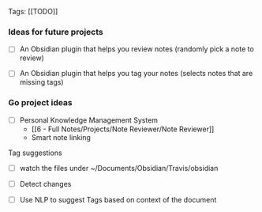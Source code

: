 Tags: [[TODO]]

### Ideas for future projects

- [ ] An Obsidian plugin that helps you review notes (randomly pick a note to review)
- [ ] An Obsidian plugin that helps you tag your notes (selects notes that are missing tags)


### Go project ideas

- [ ] Personal Knowledge Management System 
    - [[6 - Full Notes/Projects/Note Reviewer/Note Reviewer]]
    - Smart note linking


Tag suggestions

- [ ] watch the files under ~/Documents/Obsidian/Travis/obsidian
- [ ] Detect changes
- [ ] Use NLP to suggest Tags based on context of the document


